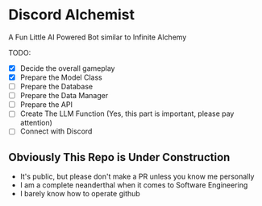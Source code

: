 # Discord Alchemist
A Fun Little AI Powered Bot similar to Infinite Alchemy

TODO: 
- [x] Decide the overall gameplay
- [x] Prepare the Model Class
- [ ] Prepare the Database
- [ ] Prepare the Data Manager 
- [ ] Prepare the API
- [ ] Create The LLM Function  (Yes, this part is important, please pay attention)
- [ ] Connect with Discord

## Obviously This Repo is Under Construction
- It's public, but please don't make a PR unless you know me personally
- I am a complete neanderthal when it comes to Software Engineering
- I barely know how to operate github
